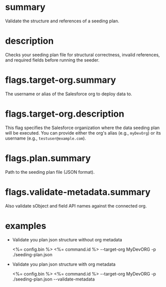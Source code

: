 # summary

Validate the structure and references of a seeding plan.

# description

Checks your seeding plan file for structural correctness, invalid references, and required fields before running the seeder.

# flags.target-org.summary

The username or alias of the Salesforce org to deploy data to.

# flags.target-org.description

This flag specifies the Salesforce organization where the data seeding plan will be executed. You can provide either the org's alias (e.g., `myDevOrg`) or its username (e.g., `testuser@example.com`).

# flags.plan.summary

Path to the seeding plan file (JSON format).

# flags.validate-metadata.summary

Also validate sObject and field API names against the connected org.

# examples

- Validate you plan json structure without org metadata

  <%= config.bin %> <%= command.id %> --target-org MyDevORG -p ./seeding-plan.json

- Validate you plan json structure with org metadata

  <%= config.bin %> <%= command.id %> --target-org MyDevORG -p ./seeding-plan.json --validate-metadata
